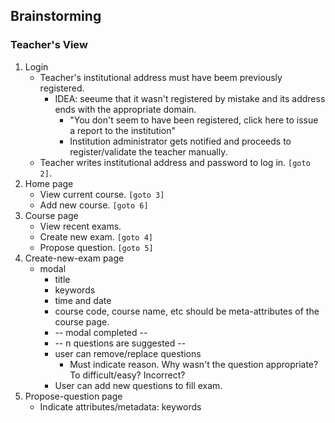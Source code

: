 ## Brainstorming

### Teacher's View

1. Login
    + Teacher's institutional address must have beem previously registered.
        + IDEA: seeume that it wasn't registered by mistake and its address ends with the appropriate domain.
            + "You don't seem to have been registered, click here to issue a report to the institution"
            + Institution administrator gets notified and proceeds to register/validate the teacher manually.
    + Teacher writes institutional address and password to log in. `[goto 2]`.
2. Home page
    + View current course. `[goto 3]`
    + Add new course. `[goto 6]`
3. Course page
    + View recent exams.
    + Create new exam. `[goto 4]`
    + Propose question. `[goto 5]`
4. Create-new-exam page
    + modal
        + title
        + keywords
        + time and date
        + course code, course name, etc should be meta-attributes of the course page.
        + -- modal completed --
        + -- n questions are suggested --
        + user can remove/replace questions
            + Must indicate reason. Why wasn't the question appropriate? To difficult/easy? Incorrect?
        + User can add new questions to fill exam.
5. Propose-question page
    + Indicate attributes/metadata: keywords
